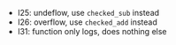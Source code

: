 - l25: undeflow, use `checked_sub` instead
- l26: overflow, use `checked_add` instead
- l31: function only logs, does nothing else